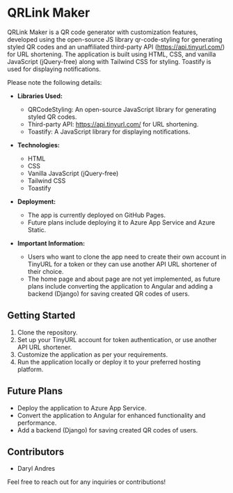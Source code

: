 # QRLink Maker

QRLink Maker is a QR code generator with customization features, developed using the open-source JS library qr-code-styling for generating styled QR codes and an unaffiliated third-party API (https://api.tinyurl.com/) for URL shortening. The application is built using HTML, CSS, and vanilla JavaScript (jQuery-free) along with Tailwind CSS for styling. Toastify is used for displaying notifications.

Please note the following details:

- **Libraries Used:**
  - QRCodeStyling: An open-source JavaScript library for generating styled QR codes.
  - Third-party API: https://api.tinyurl.com/ for URL shortening.
  - Toastify: A JavaScript library for displaying notifications.

- **Technologies:**
  - HTML
  - CSS
  - Vanilla JavaScript (jQuery-free)
  - Tailwind CSS
  - Toastify

- **Deployment:**
  - The app is currently deployed on GitHub Pages.
  - Future plans include deploying it to Azure App Service and Azure Static.

- **Important Information:**
  - Users who want to clone the app need to create their own account in TinyURL for a token or they can use another API URL shortener of their choice.
  - The home page and about page are not yet implemented, as future plans include converting the application to Angular and adding a backend (Django) for saving created QR codes of users.

## Getting Started
1. Clone the repository.
2. Set up your TinyURL account for token authentication, or use another API URL shortener.
3. Customize the application as per your requirements.
4. Run the application locally or deploy it to your preferred hosting platform.

## Future Plans
- Deploy the application to Azure App Service.
- Convert the application to Angular for enhanced functionality and performance.
- Add a backend (Django) for saving created QR codes of users.

## Contributors
- Daryl Andres

Feel free to reach out for any inquiries or contributions!